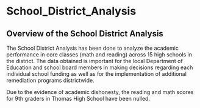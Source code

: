 # School_District_Analysis

## Overview of the School District Analysis

The School District Analysis has been done to analyze the academic performance in core classes (math and reading) across 15 high schools in the district. The data obtained is important for the local Department of Education and school board members in making decisions regarding each individual school funding as well as for the implementation of additional remediation programs districtwide. 

Due to the evidence of academic dishonesty, the reading and math scores for 9th graders in Thomas High School have been nulled. 
